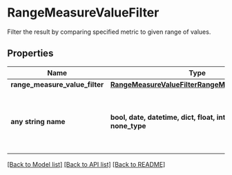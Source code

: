 # RangeMeasureValueFilter

Filter the result by comparing specified metric to given range of values.

## Properties
Name | Type | Description | Notes
------------ | ------------- | ------------- | -------------
**range_measure_value_filter** | [**RangeMeasureValueFilterRangeMeasureValueFilter**](RangeMeasureValueFilterRangeMeasureValueFilter.md) |  | 
**any string name** | **bool, date, datetime, dict, float, int, list, str, none_type** | any string name can be used but the value must be the correct type | [optional]

[[Back to Model list]](../README.md#documentation-for-models) [[Back to API list]](../README.md#documentation-for-api-endpoints) [[Back to README]](../README.md)


